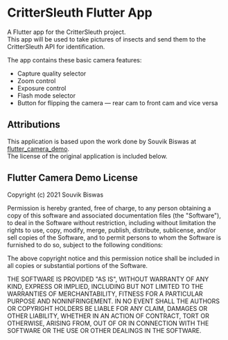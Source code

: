 # CritterSleuth Flutter App
A Flutter app for the CritterSleuth project.  
This app will be used to take pictures of insects and send them to the CritterSleuth API for identification.

The app contains these basic camera features:

- Capture quality selector
- Zoom control
- Exposure control
- Flash mode selector
- Button for flipping the camera — rear cam to front cam and vice versa

## Attributions
This application is based upon the work done by Souvik Biswas at [flutter_camera_demo](https://github.com/sbis04/flutter_camera_demo).  
The license of the original application is included below.

## Flutter Camera Demo License
Copyright (c) 2021 Souvik Biswas

Permission is hereby granted, free of charge, to any person obtaining a copy
of this software and associated documentation files (the "Software"), to deal
in the Software without restriction, including without limitation the rights
to use, copy, modify, merge, publish, distribute, sublicense, and/or sell
copies of the Software, and to permit persons to whom the Software is
furnished to do so, subject to the following conditions:

The above copyright notice and this permission notice shall be included in all
copies or substantial portions of the Software.

THE SOFTWARE IS PROVIDED "AS IS", WITHOUT WARRANTY OF ANY KIND, EXPRESS OR
IMPLIED, INCLUDING BUT NOT LIMITED TO THE WARRANTIES OF MERCHANTABILITY,
FITNESS FOR A PARTICULAR PURPOSE AND NONINFRINGEMENT. IN NO EVENT SHALL THE
AUTHORS OR COPYRIGHT HOLDERS BE LIABLE FOR ANY CLAIM, DAMAGES OR OTHER
LIABILITY, WHETHER IN AN ACTION OF CONTRACT, TORT OR OTHERWISE, ARISING FROM,
OUT OF OR IN CONNECTION WITH THE SOFTWARE OR THE USE OR OTHER DEALINGS IN THE
SOFTWARE.
